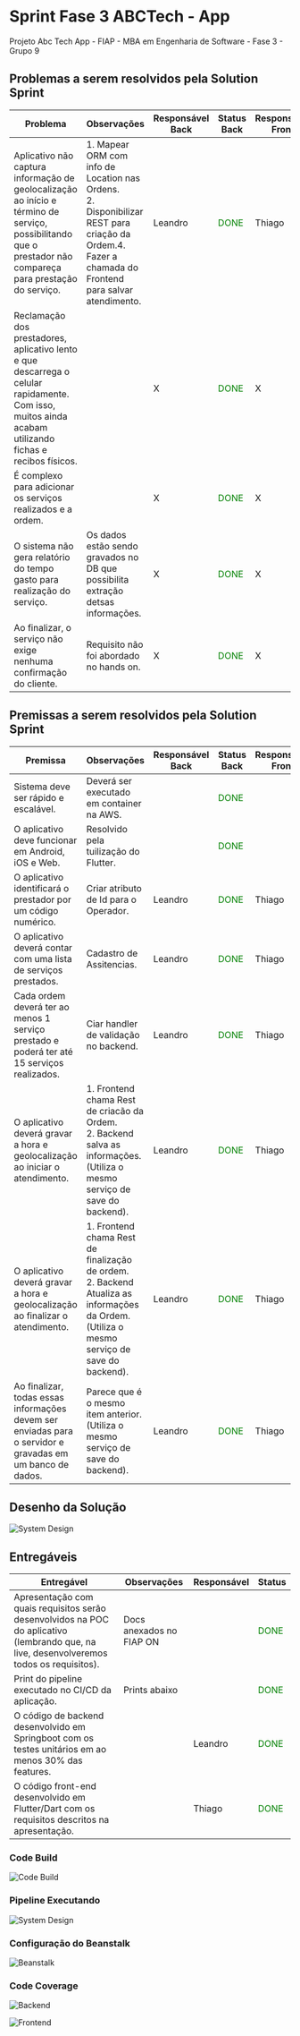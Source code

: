 # Sprint Fase 3 ABCTech - App
Projeto Abc Tech App - FIAP - MBA em Engenharia de Software - Fase 3 - Grupo 9

## Problemas a serem resolvidos pela Solution Sprint

| Problema                                                                                                                                                    | Observações                                                                                                                                              | Responsável Back | Status Back                            | Responsável Front | Status Front                           |
|-------------------------------------------------------------------------------------------------------------------------------------------------------------|----------------------------------------------------------------------------------------------------------------------------------------------------------|------------------|----------------------------------------|-------------------|----------------------------------------|
| Aplicativo não captura informação de geolocalização ao início e término de serviço, possibilitando que o prestador não compareça para prestação do serviço. | 1. Mapear ORM com info de Location nas Ordens. <br/>2. Disponibilizar REST para criação da Ordem.4. Fazer a chamada do Frontend para salvar atendimento. | Leandro          | <span style="color:green">DONE</span>  | Thiago            | <span style="color:green">DONE</span>  |          
| Reclamação dos prestadores, aplicativo lento e que descarrega o celular rapidamente. Com isso, muitos ainda acabam utilizando fichas e recibos físicos.     |                                                                                                                                                          | X                | <span style="color:green">DONE</span>  | X                 | <span style="color:green">DONE</span>  |     
| É complexo para adicionar os serviços realizados e a ordem.                                                                                                 |                                                                                                                                                          | X                | <span style="color:green">DONE</span>  | X                 | <span style="color:green">DONE</span>  |
| O sistema não gera relatório do tempo gasto para realização do serviço.                                                                                     | Os dados estão sendo gravados no DB que possibilita extração detsas informações.                                                                         | X                | <span style="color:green">DONE</span>  | X                 | <span style="color:green">DONE</span>  |
| Ao finalizar, o serviço não exige nenhuma confirmação do cliente.                                                                                           | Requisito não foi abordado no hands on.                                                                                                                  | X                | <span style="color:green">DONE</span>  | X                 | <span style="color:green">DONE</span>  |

## Premissas a serem resolvidos pela Solution Sprint

| Premissa                                                                                                  | Observações                                                                                                                                    | Responsável Back | Status Back                            | Responsável Front | Status Front                              |  
|-----------------------------------------------------------------------------------------------------------|------------------------------------------------------------------------------------------------------------------------------------------------|------------------|----------------------------------------|-------------------|-------------------------------------------|
| Sistema deve ser rápido e escalável.                                                                      | Deverá ser executado em container na AWS.                                                                                                      |                  | <span style="color:green">DONE</span>  |                   | <span style="color:green">DONE</span>     |
| O aplicativo deve funcionar em Android, iOS e Web.                                                        | Resolvido pela tuilização do Flutter.                                                                                                          |                  | <span style="color:green">DONE</span>  |                   | <span style="color:green">DONE</span>     |
| O aplicativo identificará o prestador por um código numérico.                                             | Criar atributo de Id para o Operador.                                                                                                          | Leandro          | <span style="color:green">DONE</span>  | Thiago            | <span style="color:green">DONE</span>     |
| O aplicativo deverá contar com uma lista de serviços prestados.                                           | Cadastro de Assitencias.                                                                                                                       | Leandro          | <span style="color:green">DONE</span>  | Thiago            | <span style="color:green">DONE</span>     |
| Cada ordem deverá ter ao menos 1 serviço prestado e poderá ter até 15 serviços realizados.                | Ciar handler de validação no backend.                                                                                                          | Leandro          | <span style="color:green">DONE</span>  | Thiago            | <span style="color:green">DONE</span>     |
| O aplicativo deverá gravar a hora e geolocalização ao iniciar o atendimento.                              | 1. Frontend chama Rest de criacão da Ordem.<br/>2. Backend salva as informações. (Utiliza o mesmo serviço de save do backend).                 | Leandro          | <span style="color:green">DONE</span>  | Thiago            | <span style="color:green">DONE</span>     |
| O aplicativo deverá gravar a hora e geolocalização ao finalizar o atendimento.                            | 1. Frontend chama Rest de finalização de ordem.<br/>2. Backend Atualiza as informações da Ordem. (Utiliza o mesmo serviço de save do backend). | Leandro          | <span style="color:green">DONE</span>  | Thiago            | <span style="color:green">DONE</span>     |
| Ao finalizar, todas essas informações devem ser enviadas para o servidor e gravadas em um banco de dados. | Parece que é o mesmo item anterior. (Utiliza o mesmo serviço de save do backend).                                                              | Leandro          | <span style="color:green">DONE</span>  | Thiago            | <span style="color:green">DONE</span>     |

## Desenho da Solução

![System Design](docs/system-design.png)

## Entregáveis

| Entregável                                                                                                                                | Observações              | Responsável | Status                                 |
|-------------------------------------------------------------------------------------------------------------------------------------------|--------------------------|-------------|----------------------------------------|
| Apresentação com quais requisitos serão desenvolvidos na POC do aplicativo (lembrando que, na live, desenvolveremos todos os requisitos). | Docs anexados no FIAP ON |             | <span style="color:green">DONE</span>  | 
| Print do pipeline executado no CI/CD da aplicação.                                                                                        | Prints abaixo            |             | <span style="color:green">DONE</span>  |    
| O código de backend desenvolvido em Springboot com os testes unitários em ao menos 30% das features.                                      |                          | Leandro     | <span style="color:green">DONE</span>  |
| O código front-end desenvolvido em Flutter/Dart com os requisitos descritos na apresentação.                                              |                          | Thiago      | <span style="color:green">DONE</span>  | 

### Code Build

![Code Build](docs/code-build.png)

### Pipeline Executando

![System Design](docs/pipeline-executando.png)

### Configuração do Beanstalk

![Beanstalk](docs/beanstalk.png)

### Code Coverage

![Backend](docs/coverage-backend.png)

![Frontend](docs/coverage-frontend.png)
